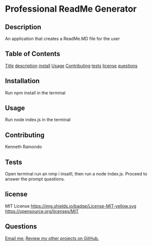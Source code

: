 
  # Professional ReadMe Generator

  ## Description
  An application that creates a ReadMe.MD file for the user

  ## Table of Contents
  [Title](#Title)
  [description](#description)
  [install](#install)
  [Usage](#Usage)
  [Contributing](#Contributing)
  [tests](#tests)
  [license](#license)
  [questions](#questions)

  ## Installation
  Run npm install in the terminal

  ## Usage
  Run node index.js in the terminal

  ## Contributing
  Kenneth Ramondo

  ## Tests
  Open terminal run an nmp i insatll, then run a node index.js. Proceed to answer the prompt questions.

  ## license
  MIT License
  https://img.shields.io/badge/License-MIT-yellow.svg
  https://opensource.org/licenses/MIT

  ## Questions

  [Email me:](ramondokenny585@gmail.com)
  [Review my other projects on GitHub.](https://www.github.com/kramon25)

